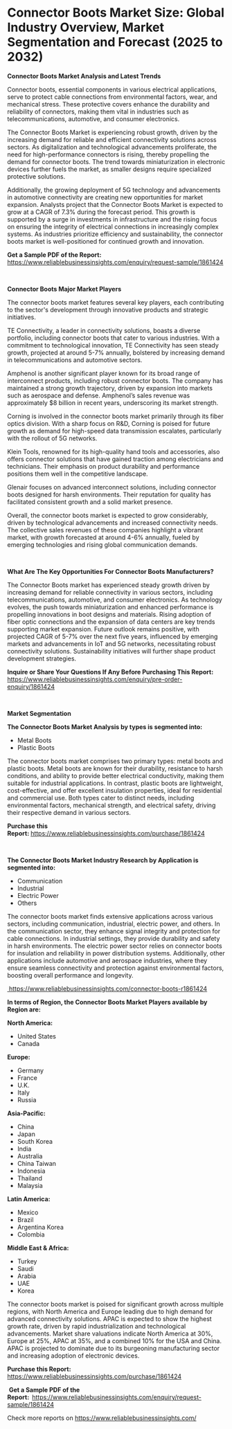 <p><h1>Connector Boots Market Size: Global Industry Overview, Market Segmentation and Forecast (2025 to 2032)</h1></p><p><strong>Connector Boots Market Analysis and Latest Trends</strong></p>
<p><p>Connector boots, essential components in various electrical applications, serve to protect cable connections from environmental factors, wear, and mechanical stress. These protective covers enhance the durability and reliability of connectors, making them vital in industries such as telecommunications, automotive, and consumer electronics.</p><p>The Connector Boots Market is experiencing robust growth, driven by the increasing demand for reliable and efficient connectivity solutions across sectors. As digitalization and technological advancements proliferate, the need for high-performance connectors is rising, thereby propelling the demand for connector boots. The trend towards miniaturization in electronic devices further fuels the market, as smaller designs require specialized protective solutions.</p><p>Additionally, the growing deployment of 5G technology and advancements in automotive connectivity are creating new opportunities for market expansion. Analysts project that the Connector Boots Market is expected to grow at a CAGR of 7.3% during the forecast period. This growth is supported by a surge in investments in infrastructure and the rising focus on ensuring the integrity of electrical connections in increasingly complex systems. As industries prioritize efficiency and sustainability, the connector boots market is well-positioned for continued growth and innovation.</p></p>
<p><strong>Get a Sample PDF of the Report:&nbsp;</strong> <a href="https://www.reliablebusinessinsights.com/enquiry/request-sample/1861424?utm_campaign=3107&utm_medium=2&utm_source=Github&utm_content=ia&utm_term=11042025&utm_id=connector-boots">https://www.reliablebusinessinsights.com/enquiry/request-sample/1861424</a></p>
<p>&nbsp;</p>
<p><strong>Connector Boots Major Market Players</strong></p>
<p><p>The connector boots market features several key players, each contributing to the sector's development through innovative products and strategic initiatives. </p><p>TE Connectivity, a leader in connectivity solutions, boasts a diverse portfolio, including connector boots that cater to various industries. With a commitment to technological innovation, TE Connectivity has seen steady growth, projected at around 5-7% annually, bolstered by increasing demand in telecommunications and automotive sectors.</p><p>Amphenol is another significant player known for its broad range of interconnect products, including robust connector boots. The company has maintained a strong growth trajectory, driven by expansion into markets such as aerospace and defense. Amphenol’s sales revenue was approximately $8 billion in recent years, underscoring its market strength.</p><p>Corning is involved in the connector boots market primarily through its fiber optics division. With a sharp focus on R&D, Corning is poised for future growth as demand for high-speed data transmission escalates, particularly with the rollout of 5G networks.</p><p>Klein Tools, renowned for its high-quality hand tools and accessories, also offers connector solutions that have gained traction among electricians and technicians. Their emphasis on product durability and performance positions them well in the competitive landscape.</p><p>Glenair focuses on advanced interconnect solutions, including connector boots designed for harsh environments. Their reputation for quality has facilitated consistent growth and a solid market presence.</p><p>Overall, the connector boots market is expected to grow considerably, driven by technological advancements and increased connectivity needs. The collective sales revenues of these companies highlight a vibrant market, with growth forecasted at around 4-6% annually, fueled by emerging technologies and rising global communication demands.</p></p>
<p>&nbsp;</p>
<p><strong>What Are The Key Opportunities For Connector Boots Manufacturers?</strong></p>
<p><p>The Connector Boots market has experienced steady growth driven by increasing demand for reliable connectivity in various sectors, including telecommunications, automotive, and consumer electronics. As technology evolves, the push towards miniaturization and enhanced performance is propelling innovations in boot designs and materials. Rising adoption of fiber optic connections and the expansion of data centers are key trends supporting market expansion. Future outlook remains positive, with projected CAGR of 5-7% over the next five years, influenced by emerging markets and advancements in IoT and 5G networks, necessitating robust connectivity solutions. Sustainability initiatives will further shape product development strategies.</p></p>
<p><strong>Inquire or Share Your Questions If Any Before Purchasing This Report:</strong> <a href="https://www.reliablebusinessinsights.com/enquiry/pre-order-enquiry/1861424?utm_campaign=3107&utm_medium=2&utm_source=Github&utm_content=ia&utm_term=11042025&utm_id=connector-boots">https://www.reliablebusinessinsights.com/enquiry/pre-order-enquiry/1861424</a></p>
<p>&nbsp;</p>
<p><strong>Market Segmentation</strong></p>
<p><strong>The Connector Boots Market Analysis by types is segmented into:</strong></p>
<p><ul><li>Metal Boots</li><li>Plastic Boots</li></ul></p>
<p><p>The connector boots market comprises two primary types: metal boots and plastic boots. Metal boots are known for their durability, resistance to harsh conditions, and ability to provide better electrical conductivity, making them suitable for industrial applications. In contrast, plastic boots are lightweight, cost-effective, and offer excellent insulation properties, ideal for residential and commercial use. Both types cater to distinct needs, including environmental factors, mechanical strength, and electrical safety, driving their respective demand in various sectors.</p></p>
<p><strong>Purchase this Report:&nbsp;</strong><a href="https://www.reliablebusinessinsights.com/purchase/1861424?utm_campaign=3107&utm_medium=2&utm_source=Github&utm_content=ia&utm_term=11042025&utm_id=connector-boots">https://www.reliablebusinessinsights.com/purchase/1861424</a></p>
<p>&nbsp;</p>
<p><strong>The Connector Boots Market Industry Research by Application is segmented into:</strong></p>
<p><ul><li>Communication</li><li>Industrial</li><li>Electric Power</li><li>Others</li></ul></p>
<p><p>The connector boots market finds extensive applications across various sectors, including communication, industrial, electric power, and others. In the communication sector, they enhance signal integrity and protection for cable connections. In industrial settings, they provide durability and safety in harsh environments. The electric power sector relies on connector boots for insulation and reliability in power distribution systems. Additionally, other applications include automotive and aerospace industries, where they ensure seamless connectivity and protection against environmental factors, boosting overall performance and longevity.</p></p>
<p><a href="https://www.reliablebusinessinsights.com/connector-boots-r1861424?utm_campaign=3107&utm_medium=2&utm_source=Github&utm_content=ia&utm_term=11042025&utm_id=connector-boots">&nbsp;https://www.reliablebusinessinsights.com/connector-boots-r1861424</a></p>
<p><strong>In terms of Region, the Connector Boots Market Players available by Region are:</strong></p>
<p>
    <p> <strong> North America: </strong>
        <ul>
            <li>United States</li>
            <li>Canada</li>
        </ul>
        </p> 
    <p> <strong> Europe: </strong>
        <ul>
            <li>Germany</li>
            <li>France</li>
            <li>U.K.</li>
            <li>Italy</li>
            <li>Russia</li>
        </ul>
        </p> 
    <p> <strong> Asia-Pacific: </strong>
        <ul>
            <li>China</li>
            <li>Japan</li>
            <li>South Korea</li>
            <li>India</li>
            <li>Australia</li>
            <li>China Taiwan</li>
            <li>Indonesia</li>
            <li>Thailand</li>
            <li>Malaysia</li>
        </ul>
        </p> 
    <p> <strong> Latin America: </strong>
        <ul>
            <li>Mexico</li>
            <li>Brazil</li>
            <li>Argentina Korea</li>
            <li>Colombia</li>
        </ul>
        </p> 
    <p> <strong> Middle East & Africa: </strong>
        <ul>
            <li>Turkey</li>
            <li>Saudi</li>
            <li>Arabia</li>
            <li>UAE</li>
            <li>Korea</li>
        </ul>
    </p>
    </p>
<p><p>The connector boots market is poised for significant growth across multiple regions, with North America and Europe leading due to high demand for advanced connectivity solutions. APAC is expected to show the highest growth rate, driven by rapid industrialization and technological advancements. Market share valuations indicate North America at 30%, Europe at 25%, APAC at 35%, and a combined 10% for the USA and China. APAC is projected to dominate due to its burgeoning manufacturing sector and increasing adoption of electronic devices.</p></p>
<p><strong>Purchase this Report: </strong><a href="https://www.reliablebusinessinsights.com/purchase/1861424?utm_campaign=3107&utm_medium=2&utm_source=Github&utm_content=ia&utm_term=11042025&utm_id=connector-boots">https://www.reliablebusinessinsights.com/purchase/1861424</a></p>
<p>&nbsp;<strong>Get a Sample PDF of the Report:&nbsp;&nbsp;</strong><a href="https://www.reliablebusinessinsights.com/enquiry/request-sample/1861424?utm_campaign=3107&utm_medium=2&utm_source=Github&utm_content=ia&utm_term=11042025&utm_id=connector-boots">https://www.reliablebusinessinsights.com/enquiry/request-sample/1861424</a></p>
<p><strong></strong></p>
<p>Check more reports on <a href="https://www.reliablebusinessinsights.com/?utm_campaign=3107&utm_medium=2&utm_source=Github&utm_content=ia&utm_term=11042025&utm_id=connector-boots">https://www.reliablebusinessinsights.com/</a></p>
